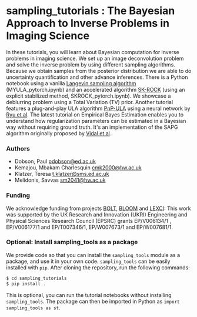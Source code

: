 # sampling_tutorials : The Bayesian Approach to Inverse Problems in Imaging Science

In these tutorials, you will learn about Bayesian computation for inverse problems in imaging science. We set up an image deconvolution problem and solve the inverse problem by using different sampling algorithms. Because we obtain samples from the posterior distribution we are able to do uncertainty quantification and other advance inferences. There is a Python notebook using a vanilla [Langevin sampling algorithm](https://hal.science/hal-01267115/document) (MYULA_pytorch.ipynb) and an accelerated algorithm [SK-ROCK](https://pure.hw.ac.uk/ws/portalfiles/portal/41830170/19m1283719.pdf) (using an explicit stabilized method, SKROCK_pytorch.ipynb). We showcase a deblurring problem using a Total Variation (TV) prior. Another tutorial features a plug-and-play ULA algorithm [PnP-ULA](https://epubs.siam.org/doi/abs/10.1137/21M1406349?journalCode=sjisbi) using a neural network by [Ryu et al](https://github.com/uclaopt/Provable_Plug_and_Play/). The latest tutorial on Empirical Bayes Estimation enables you to understand how regularization parameters can be estimated in a Bayesian way without requiring ground truth. It's an implementation of the SAPG algorithm originally proposed by [Vidal et al](https://epubs.siam.org/doi/pdf/10.1137/20M1339829).

### Authors
* Dobson, Paul [pdobson@ed.ac.uk](pdobson@ed.ac.uk)
* Kemajou, Mbakam Charlesquin [cmk2000@hw.ac.uk](cmk2000@hw.ac.uk)
* Klatzer, Teresa [t.klatzer@sms.ed.ac.uk](t.klatzer@sms.ed.ac.uk)
* Melidonis, Savvas [sm2041@hw.ac.uk](sm2041@hw.ac.uk)

### Funding

We acknowledge funding from projects [BOLT](https://www.macs.hw.ac.uk/~mp71/bolt.html), [BLOOM](https://www.macs.hw.ac.uk/~mp71/bloom.html) and [LEXCI](https://www.macs.hw.ac.uk/~mp71/lexci.html): This work was supported by the UK Research and Innovation (UKRI) Engineering and Physical Sciences Research Council (EPSRC) grants EP/V006134/1 , EP/V006177/1 and EP/T007346/1, EP/W007673/1 and EP/W007681/1.

### Optional: Install sampling_tools as a package

We provide code so that you can install the `sampling_tools` module as a package, and use it in your own code.
`sampling_tools` can be easily installed with `pip`. After cloning the repository, run the following commands:

```bash
$ cd sampling_tutorials
$ pip install .
```

This is optional, you can run the tutorial notebooks without installing `sampling_tools`.
The package can then be imported in Python as `import sampling_tools as st`. 
